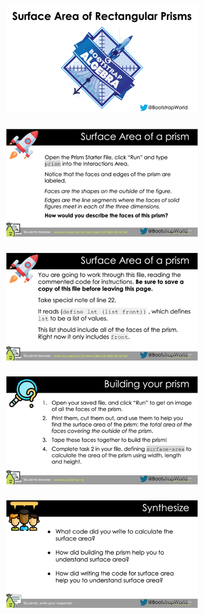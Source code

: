 #

![Surface_Area_of_a_Rectangular_Prism-WeScheme-0000.png](Surface_Area_of_a_Rectangular_Prism-WeScheme-0000.png)

#

![Surface_Area_of_a_Rectangular_Prism-WeScheme-0001.png](Surface_Area_of_a_Rectangular_Prism-WeScheme-0001.png)

#

![Surface_Area_of_a_Rectangular_Prism-WeScheme-0002.png](Surface_Area_of_a_Rectangular_Prism-WeScheme-0002.png)

#

![Surface_Area_of_a_Rectangular_Prism-WeScheme-0003.png](Surface_Area_of_a_Rectangular_Prism-WeScheme-0003.png)

#

![Surface_Area_of_a_Rectangular_Prism-WeScheme-0004.png](Surface_Area_of_a_Rectangular_Prism-WeScheme-0004.png)


